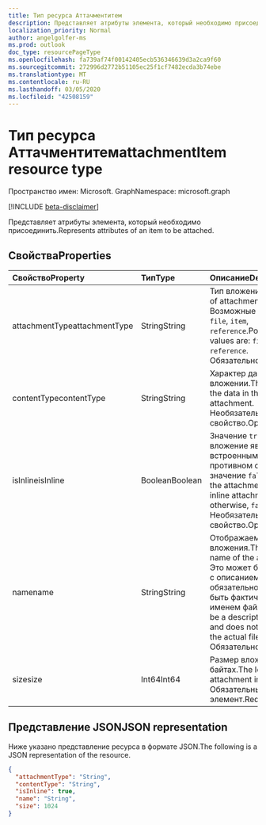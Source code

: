 ```yaml
---
title: Тип ресурса Аттачментитем
description: Представляет атрибуты элемента, который необходимо присоединить.
localization_priority: Normal
author: angelgolfer-ms
ms.prod: outlook
doc_type: resourcePageType
ms.openlocfilehash: fa739af74f00142405ecb536346639d3a2ca9f60
ms.sourcegitcommit: 272996d2772b51105ec25f1cf7482ecda3b74ebe
ms.translationtype: MT
ms.contentlocale: ru-RU
ms.lasthandoff: 03/05/2020
ms.locfileid: "42508159"
---
```

# <a name="attachmentitem-resource-type"></a><span data-ttu-id="61350-103">Тип ресурса Аттачментитем</span><span class="sxs-lookup"><span data-stu-id="61350-103">attachmentItem resource type</span></span>

<span data-ttu-id="61350-104">Пространство имен: Microsoft. Graph</span><span class="sxs-lookup"><span data-stu-id="61350-104">Namespace: microsoft.graph</span></span>

[!INCLUDE [beta-disclaimer](../../includes/beta-disclaimer.md)]

<span data-ttu-id="61350-105">Представляет атрибуты элемента, который необходимо присоединить.</span><span class="sxs-lookup"><span data-stu-id="61350-105">Represents attributes of an item to be attached.</span></span>

## <a name="properties"></a><span data-ttu-id="61350-106">Свойства</span><span class="sxs-lookup"><span data-stu-id="61350-106">Properties</span></span>

| <span data-ttu-id="61350-107">Свойство</span><span class="sxs-lookup"><span data-stu-id="61350-107">Property</span></span>     | <span data-ttu-id="61350-108">Тип</span><span class="sxs-lookup"><span data-stu-id="61350-108">Type</span></span>        | <span data-ttu-id="61350-109">Описание</span><span class="sxs-lookup"><span data-stu-id="61350-109">Description</span></span> |
|:-------------|:------------|:------------|
|<span data-ttu-id="61350-110">attachmentType</span><span class="sxs-lookup"><span data-stu-id="61350-110">attachmentType</span></span>|<span data-ttu-id="61350-111">String</span><span class="sxs-lookup"><span data-stu-id="61350-111">String</span></span>| <span data-ttu-id="61350-112">Тип вложения.</span><span class="sxs-lookup"><span data-stu-id="61350-112">The type of attachment.</span></span> <span data-ttu-id="61350-113">Возможные значения: `file`, `item`, `reference`.</span><span class="sxs-lookup"><span data-stu-id="61350-113">Possible values are: `file`, `item`, `reference`.</span></span> <span data-ttu-id="61350-114">Обязательное.</span><span class="sxs-lookup"><span data-stu-id="61350-114">Required.</span></span>|
|<span data-ttu-id="61350-115">contentType</span><span class="sxs-lookup"><span data-stu-id="61350-115">contentType</span></span>|<span data-ttu-id="61350-116">String</span><span class="sxs-lookup"><span data-stu-id="61350-116">String</span></span>|<span data-ttu-id="61350-117">Характер данных во вложении.</span><span class="sxs-lookup"><span data-stu-id="61350-117">The nature of the data in the attachment.</span></span> <span data-ttu-id="61350-118">Необязательное свойство.</span><span class="sxs-lookup"><span data-stu-id="61350-118">Optional.</span></span>|
|<span data-ttu-id="61350-119">isInline</span><span class="sxs-lookup"><span data-stu-id="61350-119">isInline</span></span>|<span data-ttu-id="61350-120">Boolean</span><span class="sxs-lookup"><span data-stu-id="61350-120">Boolean</span></span>|<span data-ttu-id="61350-121">Значение `true`, если вложение является встроенным. В противном случае — значение `false`.</span><span class="sxs-lookup"><span data-stu-id="61350-121">`true` if the attachment is an inline attachment; otherwise, `false`.</span></span> <span data-ttu-id="61350-122">Необязательное свойство.</span><span class="sxs-lookup"><span data-stu-id="61350-122">Optional.</span></span>|
|<span data-ttu-id="61350-123">name</span><span class="sxs-lookup"><span data-stu-id="61350-123">name</span></span>|<span data-ttu-id="61350-124">String</span><span class="sxs-lookup"><span data-stu-id="61350-124">String</span></span>|<span data-ttu-id="61350-125">Отображаемое имя вложения.</span><span class="sxs-lookup"><span data-stu-id="61350-125">The display name of the attachment.</span></span> <span data-ttu-id="61350-126">Это может быть строка с описанием и не обязательно должно быть фактическим именем файла.</span><span class="sxs-lookup"><span data-stu-id="61350-126">This can be a descriptive string and does not have to be the actual file name.</span></span> <span data-ttu-id="61350-127">Обязательное.</span><span class="sxs-lookup"><span data-stu-id="61350-127">Required.</span></span>|
|<span data-ttu-id="61350-128">size</span><span class="sxs-lookup"><span data-stu-id="61350-128">size</span></span>|<span data-ttu-id="61350-129">Int64</span><span class="sxs-lookup"><span data-stu-id="61350-129">Int64</span></span>|<span data-ttu-id="61350-130">Размер вложения в байтах.</span><span class="sxs-lookup"><span data-stu-id="61350-130">The length of the attachment in bytes.</span></span> <span data-ttu-id="61350-131">Обязательный элемент.</span><span class="sxs-lookup"><span data-stu-id="61350-131">Required.</span></span>|

## <a name="json-representation"></a><span data-ttu-id="61350-132">Представление JSON</span><span class="sxs-lookup"><span data-stu-id="61350-132">JSON representation</span></span>

<span data-ttu-id="61350-133">Ниже указано представление ресурса в формате JSON.</span><span class="sxs-lookup"><span data-stu-id="61350-133">The following is a JSON representation of the resource.</span></span>

<!-- {
  "blockType": "resource",
  "optionalProperties": [
    "contentType",
    "isInline"
  ],
  "@odata.type": "microsoft.graph.attachmentItem",
  "baseType": null
}-->

```json
{
  "attachmentType": "String",
  "contentType": "String",
  "isInline": true,
  "name": "String",
  "size": 1024
}
```

<!-- uuid: 16cd6b66-4b1a-43a1-adaf-3a886856ed98
2019-02-04 14:57:30 UTC -->
<!-- {
  "type": "#page.annotation",
  "description": "attachmentItem resource",
  "keywords": "",
  "section": "documentation",
  "tocPath": ""
}-->